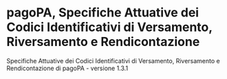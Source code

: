 # pagoPA, Specifiche Attuative dei Codici Identificativi di Versamento, Riversamento e Rendicontazione

Specifiche Attuative dei Codici Identificativi di Versamento, Riversamento e Rendicontazione di pagoPA - versione 1.3.1
